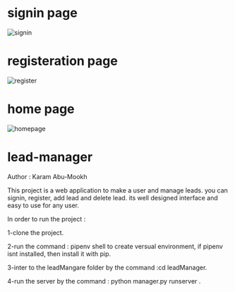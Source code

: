 # signin page
![signin](https://user-images.githubusercontent.com/45367739/132261738-4b5d6827-7c24-4a90-860b-b4ffb446a9dd.png)

# registeration page
![register](https://user-images.githubusercontent.com/45367739/132261755-fbe09d13-f6d4-41ab-bda1-1ffa6045a533.png)

# home page
![homepage](https://user-images.githubusercontent.com/45367739/132261751-7e99e591-491b-4f3e-a2ce-53307b976764.png)




# lead-manager
Author : Karam Abu-Mookh

This project is a web application to make a user and manage leads.
you can signin, register, add lead and delete lead.
its well designed interface and easy to use for any user.


In order to run the project :

1-clone the project.

2-run the command : pipenv shell to create versual environment, if pipenv isnt installed, then install it with pip.

3-inter to the leadMangare folder by the command :cd leadManager.

4-run the server by the command : python manager.py runserver .

